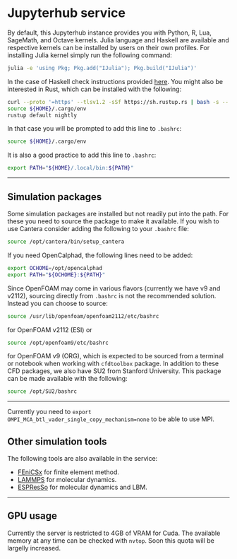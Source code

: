 # Jupyterhub service

By default, this Jupyterhub instance provides you with Python, R, Lua, SageMath, and Octave kernels. Julia language and Haskell are available and respective kernels can be installed by users on their own profiles. For installing Julia kernel simply run the following command:

```bash
julia -e 'using Pkg; Pkg.add("IJulia"); Pkg.build("IJulia")'
```

In the case of Haskell check instructions provided [here](https://github.com/gibiansky/IHaskell). You might also be interested in Rust, which can be installed with the following:

```bash
curl --proto '=https' --tlsv1.2 -sSf https://sh.rustup.rs | bash -s -- -y
source ${HOME}/.cargo/env
rustup default nightly
```

In that case you will be prompted to add this line to `.bashrc`:

```bash
source ${HOME}/.cargo/env
```

It is also a good practice to add this line to `.bashrc`:

```bash
export PATH="${HOME}/.local/bin:${PATH}"
```
---

## Simulation packages

Some simulation packages are installed but not readily put into the path. For these you need to source the package to make it available. If you wish to use Cantera consider adding the following to your `.bashrc` file:

```bash
source /opt/cantera/bin/setup_cantera
```

If you need OpenCalphad, the following lines need to be added:

```bash
export OCHOME=/opt/opencalphad
export PATH="${OCHOME}:${PATH}"
```

Since OpenFOAM may come in various flavors (currently we have v9 and v2112), sourcing directly from `.bashrc` is not the recommended solution. Instead you can choose to source:

```bash
source /usr/lib/openfoam/openfoam2112/etc/bashrc
```

for OpenFOAM v2112 (ESI) or

```bash
source /opt/openfoam9/etc/bashrc
```

for OpenFOAM v9 (ORG), which is expected to be sourced from a terminal or notebook when working with `cfdtoolbox` package. In addition to these CFD packages, we also have SU2 from Stanford University. This package can be made available with the following:

```bash
source /opt/SU2/bashrc
```
---

Currently you need to `export OMPI_MCA_btl_vader_single_copy_mechanism=none` to be able to use MPI.

## Other simulation tools

The following tools are also available in the service:

- [FEniCSx](https://fenicsproject.org/) for finite element method.
- [LAMMPS](https://www.lammps.org/) for molecular dynamics.
- [ESPResSo](https://espressomd.org/wordpress/) for molecular dynamics and LBM.

---

## GPU usage

Currently the server is restricted to 4GB of VRAM for Cuda. The available memory at any time can be checked with `nvtop`. Soon this quota will be largelly increased.
